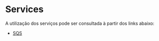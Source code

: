 # Services

A utilização dos serviços pode ser consultada à partir dos links abaixo:

- [SQS](./sqs.md)